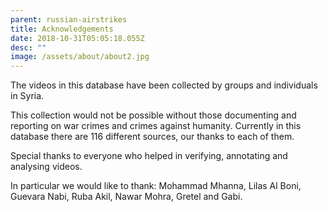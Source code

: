 ```yaml
---
parent: russian-airstrikes
title: Acknowledgements
date: 2018-10-31T05:05:18.055Z
desc: ""
image: /assets/about/about2.jpg
---
```


The videos in this database have been collected by groups and individuals in Syria.

This collection would not be possible without those documenting and reporting on war crimes and crimes against humanity. Currently in this database there are 116 different sources, our thanks to each of them.

Special thanks to everyone who helped in verifying, annotating and analysing videos.

In particular we would like to thank:
Mohammad Mhanna, Lilas Al Boni, Guevara Nabi, Ruba Akil, Nawar Mohra, Gretel and Gabi.


